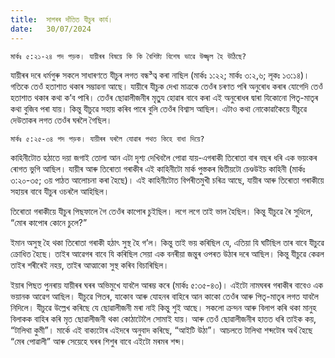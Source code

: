```yaml
---
title:  সাগৰৰ দাঁতিত যীচুৰ কাৰ্য।
date:   30/07/2024
---
```


`মাৰ্কঃ ৫:২১-২৪ পদ পড়ক। যায়ীৰৰ বিষয়ে কি কি বৈশিষ্ট্য বিশেষ ভাৱে উজ্জ্বল হৈ উঠিছে?`

যায়ীৰৰ দৰে ধৰ্মগুৰু সকলে সাধাৰণতে যীচুৰ লগত বন্ধ³ত্ব কৰা নাছিল (মাৰ্কঃ ১:২২; মাৰ্কঃ ৩:২,৬; লূকঃ ১৩:১৪)। গতিকে তেওঁ হতাশাত থকাৰ সম্ভাৱনা আছে। যায়ীৰে যীচুক দেখা মাত্ৰকে তেওঁৰ চৰণত পৰি অনুৰোধ কৰাৰ যোগেদি তেওঁ হতাশাত থকাৰ কথা ক’ব পাৰি। তেওঁৰ ছোৱালীজনীৰ মৃতু্য হোৱাৰ বাবে কৰা এই অনুৰোধৰ দ্বাৰা যিকোনো পিতৃ-মাতৃৰ কথা বুজিব পৰা যায়। কিন্তু যীচুৱে সহায় কৰিব পাৰে বুলি তেওঁৰ বিশ্বাস আছিল। এটাও কথা নোকোৱাকৈয়ে যীচুৱে দেউতাকৰ লগত তেওঁৰ ঘৰলৈ গৈছিল।

`মাৰ্কঃ ৫:২৫-৩৪ পদ পড়ক। যায়ীৰৰ ঘৰলৈ যোৱাৰ পথত কিহে বাধা দিয়ে?`

কাহিনীটোত হঠাতে দয়া জগাই তোলা আন এটা দৃশ্য দেখিবলৈ পোৱা যায়-এগৰাকী তিৰোতা বাৰ বছৰ ধৰি এক ভয়ংকৰ ৰোগত ভুগি আছিল। যায়ীৰ আৰু তিৰোতা গৰাকীৰ এই কাহিনীটো মাৰ্ক পুস্তকৰ দ্বিতীয়টো চেণ্ডউইচ কাহিনী (মাৰ্কঃ ৩:২০-৩৫; ৩য় পাঠত আলোচনা কৰা হৈছে)। এই কাহিনীটোত বিপৰীতমুখী চৰিত্ৰ আছে, যায়ীৰ আৰু তিৰোতা গৰাকীয়ে সহায়ৰ বাবে যীচুৰ ওচৰলৈ আহিছিল।

তিৰোতা গৰাকীয়ে যীচুৰ পিছফালে গৈ তেওঁৰ কাপোৰ চুইছিল। লগে লগে তাই ভাল হৈছিল। কিন্তু যীচুৱে ৰৈ সুধিলে, “মোৰ কাপোৰ কোনে চুলে?”

ইমান অসুস্থ হৈ থকা তিৰোতা গৰাকী হঠাৎ সুস্থ হৈ গ’ল। কিন্তু তাই ভয় কৰিছিল যে, এতিয়া যি ঘটিছিল তাৰ বাবে যীচুৱে ক্ৰোধিত হৈছে। তাইৰ আৱেগৰ বাবে যি কৰিছিল সেয়া এক বনৰীয়া জন্তুৰ ওপৰত উঠাৰ দৰে আছিল। কিন্তু যীচুৱে কেৱল তাইৰ শৰীৰেই নহয়, তাইৰ আত্মাকো সুস্থ কৰিব বিচাৰিছিল।

ইয়াৰ পিছত পুনৰায় যায়ীৰৰ ঘৰৰ অভিমুখে যাবলৈ আৰম্ভ কৰে (মাৰ্কঃ ৫:৩৫-৪৩)। এইটো নামঘৰৰ গৰাকীৰ বাবেও এক ভয়ানক আৱেগ আছিল। যীচুৱে পিতৰ, যাকোব আৰু যোহনৰ বাহিৰে আন কাকো তেওঁৰ আৰু পিতৃ-মাতৃৰ লগত যাবলৈ নিদিলে। যীচুৱে উল্লেখ কৰিছে যে ছোৱালীজনী মৰা নাই কিন্তু শুই আছে। সকলো ক্ৰন্দন আৰু বিলাপ কৰি থকা মানুহ বিলাকক বাহিৰ কৰি মৃত ছোৱালীজনী থকা কোঠাটোলৈ সোমাই যায়। আৰু তেওঁ ছোৱালীজনীৰ হাতত ধৰি তাইক কয়, “টালিথা কুমী”। মাৰ্কে এই বাক্যটোৰ এইদৰে অনুবাদ কৰিছে, “আইটি উঠা”। আচলতে টালিথা শব্দটোৰ অৰ্থ হৈছে “মেৰ পোৱালী” আৰু সেয়েহে ঘৰৰ শিশুৰ বাবে এইটো মৰমৰ শব্দ।